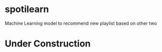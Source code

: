 # spotilearn
Machine Learning model to recommend new playlist based on other two

# Under Construction
